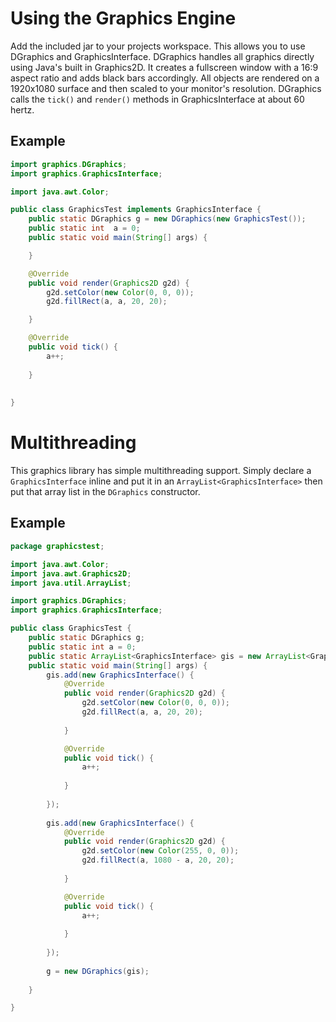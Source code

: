 # Using the Graphics Engine
Add the included jar to your projects workspace. This allows you to use DGraphics and GraphicsInterface. DGraphics handles all graphics directly using Java's built in Graphics2D. It creates a fullscreen window with a 16:9 aspect ratio and adds black bars accordingly. All objects are rendered on a 1920x1080 surface and then scaled to your monitor's resolution. DGraphics calls the `tick()` and `render()` methods in GraphicsInterface at about 60 hertz.

## Example
```java
import graphics.DGraphics;
import graphics.GraphicsInterface;

import java.awt.Color;

public class GraphicsTest implements GraphicsInterface {
	public static DGraphics g = new DGraphics(new GraphicsTest());
	public static int  a = 0;
	public static void main(String[] args) {

	}

	@Override
	public void render(Graphics2D g2d) {
		g2d.setColor(new Color(0, 0, 0));
		g2d.fillRect(a, a, 20, 20);

	}

	@Override
	public void tick() {
		a++;
		
	}
	
	
}
```

# Multithreading
This graphics library has simple multithreading support. Simply declare a `GraphicsInterface` inline and put it in an `ArrayList<GraphicsInterface>` then put that array list in the `DGraphics` constructor.

## Example
```java
package graphicstest;

import java.awt.Color;
import java.awt.Graphics2D;
import java.util.ArrayList;

import graphics.DGraphics;
import graphics.GraphicsInterface;

public class GraphicsTest {
	public static DGraphics g;
	public static int a = 0;
	public static ArrayList<GraphicsInterface> gis = new ArrayList<GraphicsInterface>();
	public static void main(String[] args) {
		gis.add(new GraphicsInterface() {
			@Override
			public void render(Graphics2D g2d) {
				g2d.setColor(new Color(0, 0, 0));
				g2d.fillRect(a, a, 20, 20);
				
			}

			@Override
			public void tick() {
				a++;
				
			}
			
		});
		
		gis.add(new GraphicsInterface() {
			@Override
			public void render(Graphics2D g2d) {
				g2d.setColor(new Color(255, 0, 0));
				g2d.fillRect(a, 1080 - a, 20, 20);
				
			}

			@Override
			public void tick() {
				a++;
				
			}
			
		});
		
		g = new DGraphics(gis);
		
	}

}
```


